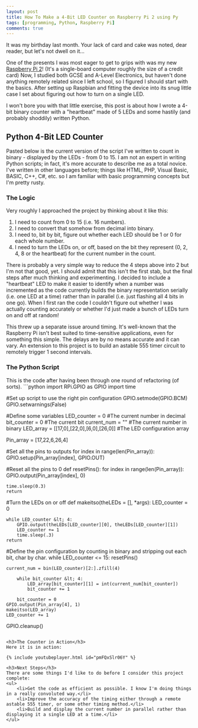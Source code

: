 ```yaml
---
layout: post
title: How To Make a 4-Bit LED Counter on Raspberry Pi 2 using Py
tags: [programming, Python, Raspberry Pi]
comments: true
---
```


It was my birthday last month. Your lack of card and cake was noted, dear reader, but let's not dwell on it...

One of the presents I was most eager to get to grips with was my new <a title="Raspberry Pi 2" href="https://www.raspberrypi.org/products/raspberry-pi-2-model-b/" target="_blank">Raspberry Pi 2</a>! (It's a single-board computer roughly the size of a credit card) Now, I studied both GCSE and A-Level Electronics, but haven't done anything remotely related since I left school, so I figured I should start with the basics. After setting up Raspbian and fitting the device into its snug little case I set about figuring out how to turn on a single LED.

I won't bore you with that little exercise, this post is about how I wrote a 4-bit binary counter with a "heartbeat" made of 5 LEDs and some hastily (and probably shoddily) written Python.

<h2>Python 4-Bit LED Counter</h2>
Pasted below is the current version of the script I've written to count in binary - displayed by the LEDs - from 0 to 15. I am not an expert in writing Python scripts; in fact, it's more accurate to describe me as a total novice. I've written in other languages before; things like HTML, PHP, Visual Basic, BASIC, C++, C#, etc. so I am familiar with basic programming concepts but I'm pretty rusty.
<h3>The Logic</h3>
Very roughly I approached the project&nbsp;by thinking about it like this:
<ol>
 	<li>I need to count from 0 to 15 (i.e. 16 numbers).</li>
 	<li>I need to convert that somehow from decimal into binary.</li>
 	<li>I need to, bit by bit, figure out whether each LED should be 1 or 0 for each whole number.</li>
 	<li>I need to turn the LEDs on, or off, based on the bit they represent (0, 2, 4, 8 or the heartbeat) for the current number in the count.</li>
</ol>
There is probably a very simple way to reduce the 4 steps above into 2 but I'm not that good, yet. I should admit that this isn't the first stab, but the final steps after much thinking and experimenting. I decided to include a "heartbeat" LED to make it easier to identify when a number was incremented as the code currently builds the binary representation serially (i.e. one LED at a time) rather than in parallel (i.e. just flashing all 4 bits in one go). When I first ran the code I couldn't figure out whether I was actually counting accurately or whether I'd just made a bunch of LEDs turn on and off at random!

This threw up a separate issue around timing. It's well-known that the Raspberry Pi isn't best suited to time-sensitive applications, even for something this simple. The delays are by no means accurate and it can vary. An extension to this project is to build an astable 555 timer circuit to remotely trigger 1 second intervals.
<h3>The Python Script</h3>
This is the code after having been through one round of refactoring (of sorts).
```python
import RPi.GPIO as GPIO
import time

#Set up script to use the right pin configuration
GPIO.setmode(GPIO.BCM)
GPIO.setwarnings(False)

#Define some variables
LED_counter = 0                     #The current number in decimal
bit_counter = 0                     #The current bit
current_num = ""                    #The current number in binary
LED_array = [[17,0],[22,0],[6,0],[26,0]]        #The LED configuration array

Pin_array = [17,22,6,26,4]

#Set all the pins to outputs
for index in range(len(Pin_array)):
    GPIO.setup(Pin_array[index], GPIO.OUT)

#Reset all the pins to 0
def resetPins():
    for index in range(len(Pin_array)):
        GPIO.output(Pin_array[index], 0)

    time.sleep(0.3)
    return

#Turn the LEDs on or off
def makeitso(theLEDs = [], *args):
    LED_counter = 0

    while LED_counter &lt; 4:
        GPIO.output(theLEDs[LED_counter][0], theLEDs[LED_counter][1])
        LED_counter += 1
        time.sleep(.3)
    return

#Define the pin configuration by counting in binary and stripping out each bit, char by char.
while LED_counter &lt;= 15:
    resetPins()
        
    current_num = bin(LED_counter)[2:].zfill(4)

        while bit_counter &lt; 4:
            LED_array[bit_counter][1] = int(current_num[bit_counter])
            bit_counter += 1

        bit_counter = 0
    GPIO.output(Pin_array[4], 1)
    makeitso(LED_array)
    LED_counter += 1

GPIO.cleanup()
```

<h3>The Counter in Action</h3>
Here it is in action:

{% include youtubeplayer.html id="pmFQxSlr06Y" %}

<h3>Next Steps</h3>
There are some things I'd like to do before I consider this project complete:
<ul>
 	<li>Get the code as efficient as possible. I know I'm doing things in a really convoluted way.</li>
 	<li>Improve the accuracy of the timing either through a remote astable 555 timer, or some other timing method.</li>
 	<li>Build and display the current number in parallel rather than displaying it a single LED at a time.</li>
</ul>